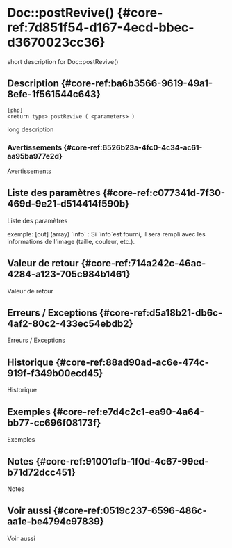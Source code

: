 # Doc::postRevive() {#core-ref:7d851f54-d167-4ecd-bbec-d3670023cc36}

<div class="short-description">
<span class="fixme template">short description for Doc::postRevive()</span>
</div>
<!--
<div class="applicability">
Obsolète depuis #.#.#
</div>
-->

## Description {#core-ref:ba6b3566-9619-49a1-8efe-1f561544c643}

    [php]
    <return type> postRevive ( <parameters> )

<span class="fixme template">long description</span>

### Avertissements {#core-ref:6526b23a-4fc0-4c34-ac61-aa95ba977e2d}

<span class="fixme template">Avertissements</span>

## Liste des paramètres {#core-ref:c077341d-7f30-469d-9e21-d514414f590b}

<span class="fixme template">Liste des paramètres</span>

<div class="fixme template">
exemple:  
[out] (array) `info`
:   Si `info`est fourni, il sera rempli avec les informations de l'image (taille, couleur, etc.).
</div>

## Valeur de retour {#core-ref:714a242c-46ac-4284-a123-705c984b1461}

<span class="fixme template">Valeur de retour</span>

## Erreurs / Exceptions {#core-ref:d5a18b21-db6c-4af2-80c2-433ec54ebdb2}

<span class="fixme template">Erreurs / Exceptions</span>

## Historique {#core-ref:88ad90ad-ac6e-474c-919f-f349b00ecd45}

<span class="fixme template">Historique</span>

## Exemples {#core-ref:e7d4c2c1-ea90-4a64-bb77-cc696f08173f}

<span class="fixme template">Exemples</span>

## Notes {#core-ref:91001cfb-1f0d-4c67-99ed-b71d72dcc451}

<span class="fixme template">Notes</span>

## Voir aussi {#core-ref:0519c237-6596-486c-aa1e-be4794c97839}

<span class="fixme template">Voir aussi</span>
